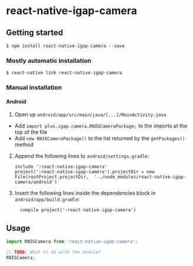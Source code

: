 
# react-native-igap-camera

## Getting started

`$ npm install react-native-igap-camera --save`

### Mostly automatic installation

`$ react-native link react-native-igap-camera`

### Manual installation


#### Android

1. Open up `android/app/src/main/java/[...]/MainActivity.java`
  - Add `import plus.igap.camera.RNIGCameraPackage;` to the imports at the top of the file
  - Add `new RNIGCameraPackage()` to the list returned by the `getPackages()` method
2. Append the following lines to `android/settings.gradle`:
  	```
  	include ':react-native-igap-camera'
  	project(':react-native-igap-camera').projectDir = new File(rootProject.projectDir, 	'../node_modules/react-native-igap-camera/android')
  	```
3. Insert the following lines inside the dependencies block in `android/app/build.gradle`:
  	```
      compile project(':react-native-igap-camera')
  	```


## Usage
```javascript
import RNIGCamera from 'react-native-igap-camera';

// TODO: What to do with the module?
RNIGCamera;
```
  